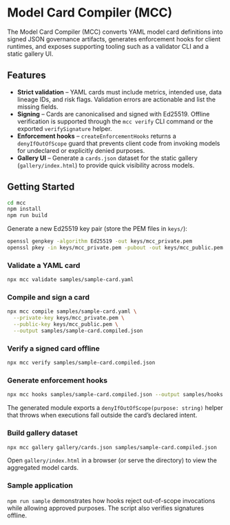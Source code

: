 # Model Card Compiler (MCC)

The Model Card Compiler (MCC) converts YAML model card definitions into signed JSON
governance artifacts, generates enforcement hooks for client runtimes, and exposes
supporting tooling such as a validator CLI and a static gallery UI.

## Features

- **Strict validation** – YAML cards must include metrics, intended use, data lineage IDs,
  and risk flags. Validation errors are actionable and list the missing fields.
- **Signing** – Cards are canonicalised and signed with Ed25519. Offline verification is
  supported through the `mcc verify` CLI command or the exported `verifySignature` helper.
- **Enforcement hooks** – `createEnforcementHooks` returns a `denyIfOutOfScope` guard that
  prevents client code from invoking models for undeclared or explicitly denied purposes.
- **Gallery UI** – Generate a `cards.json` dataset for the static gallery (`gallery/index.html`)
  to provide quick visibility across models.

## Getting Started

```bash
cd mcc
npm install
npm run build
```

Generate a new Ed25519 key pair (store the PEM files in `keys/`):

```bash
openssl genpkey -algorithm Ed25519 -out keys/mcc_private.pem
openssl pkey -in keys/mcc_private.pem -pubout -out keys/mcc_public.pem
```

### Validate a YAML card

```bash
npx mcc validate samples/sample-card.yaml
```

### Compile and sign a card

```bash
npx mcc compile samples/sample-card.yaml \
  --private-key keys/mcc_private.pem \
  --public-key keys/mcc_public.pem \
  --output samples/sample-card.compiled.json
```

### Verify a signed card offline

```bash
npx mcc verify samples/sample-card.compiled.json
```

### Generate enforcement hooks

```bash
npx mcc hooks samples/sample-card.compiled.json --output samples/hooks.ts
```

The generated module exports a `denyIfOutOfScope(purpose: string)` helper that throws when
executions fall outside the card’s declared intent.

### Build gallery dataset

```bash
npx mcc gallery gallery/cards.json samples/sample-card.compiled.json
```

Open `gallery/index.html` in a browser (or serve the directory) to view the aggregated
model cards.

### Sample application

`npm run sample` demonstrates how hooks reject out-of-scope invocations while allowing
approved purposes. The script also verifies signatures offline.
